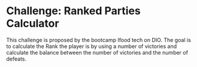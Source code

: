 # Challenge: Ranked Parties Calculator
This challenge is proposed by the bootcamp Ifood tech on DIO. The goal is to calculate the Rank the player is by using a number of victories and calculate the balance between the number of victories and the number of defeats.